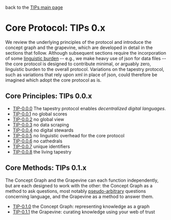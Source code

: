 back to the [TIPs main page](..)

Core Protocol: TIPs 0.x
=====

We review the underlying principles of the protocol and introduce the concept graph and the grapevine, which are developed in detail in the sections that follow. Although subsequent sections require the incorporation of some [linguistic burden](https://github.com/wds4/tapestry-protocol/blob/main/glossary/linguisticOverhead.md) -- e.g., we make heavy use of json for data files -- the core protocol is designed to contribute minimal, or arguably zero, linguistic burden to the overall protocol. Variations on the tapestry protocol, such as variations that rely upon xml in place of json, could therefore be imagined which adopt the core protocol as is.

## Core Principles: TIPs 0.0.x
- [TIP-0.0.0](purpose.md) The tapestry protocol enables *decentralized digital languages*.
- [TIP-0.0.1](principleOfRelativity.md) no global scores
- [TIP-0.0.2](noGlobalView.md) no global view
- [TIP-0.0.3](explicitAttestations.md) no data scraping
- [TIP-0.0.4](noStewards.md) no digital stewards
- [TIP-0.0.5](noPseudoArbitraryChoices.md) no linguistic overhead for the core protocol
- [TIP-0.0.6](minimizePseudoArbitraryChoices.md) no cathedrals
- [TIP-0.0.7](uniqueIdentifiers.md) unique identifiers
- [TIP-0.0.8](livingTapestry.md) the living tapestry

## Core Methods: TIPs 0.1.x
The Concept Graph and the Grapevine can each function independently, but are each designed to work with the other: the Concept Graph as a method to ask questions, most notably [pseudo-arbitrary](https://github.com/wds4/tapestry-protocol/blob/main/glossary/pseudoArbitrary.md) questions concerning language, and the Grapevine as a method to answer them.

- [TIP-0.1.0](conceptGraph.md) the Concept Graph: representing knowledge as a graph
- [TIP-0.1.1](grapevine.md) the Grapevine: curating knowledge using your web of trust

